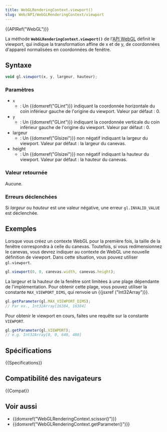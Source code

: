 ```yaml
---
title: WebGLRenderingContext.viewport()
slug: Web/API/WebGLRenderingContext/viewport
---
```


{{APIRef("WebGL")}}

La méthode **`WebGLRenderingContext.viewport()`** de l'[API WebGL](/fr-FR/docs/Web/API/WebGL_API) définit le viewport, qui indique la transformation affine de x et de y, de coordonnées d'appareil normalisées en coordonnées de fenêtre.

## Syntaxe

```js
void gl.viewport(x, y, largeur, hauteur);
```

### Paramètres

- `x`
  - : Un {{domxref("GLint")}} indiquant la coordonnée horizontale du coin inférieur gauche de l'origine du viewport. Valeur par défaut : 0.
- `y`
  - : Un {{domxref("GLint")}} indiquant la coordonnée verticale du coin inférieur gauche de l'origine du viewport. Valeur par défaut : 0.
- largeur
  - : Un {{domxref("Glsizei")}} non négatif indiquant la largeur du viewport. Valeur par défaut : la largeur du canevas.
- height
  - : Un {{domxref("Glsizei")}} non négatif indiquant la hauteur du viewport. Valeur par défaut : la hauteur du canevas.

### Valeur retournée

Aucune.

### Erreurs déclenchées

Si _largeur_ ou _hauteur_ est une valeur négative, une erreur `gl.INVALID_VALUE` est déclenchée.

## Exemples

Lorsque vous créez un contexte WebGL pour la première fois, la taille de la fenêtre correspondra à celle du canevas. Toutefois, si vous redimensionnez le canevas, vous devrez indiquer au contexte de WebGL une nouvelle définition de viewport. Dans cette situation, vous pouvez utiliser `gl.viewport`.

```js
gl.viewport(0, 0, canevas.width, canevas.height);
```

La largeur et la hauteur de la fenêtre sont limitées à une plage dépendante de l'implémentation. Pour obtenir cette plage, vous pouvez utiliser la constante `MAX_VIEWPORT_DIMS`, qui renvoie un {{jsxref ("Int32Array")}}.

```js
gl.getParameter(gl.MAX_VIEWPORT_DIMS);
// Par ex., Int32Array[16384, 16384]
```

Pour obtenir le viewport en cours, faites une requête sur la constante `VIEWPORT`.

```js
gl.getParameter(gl.VIEWPORT);
// e.g. Int32Array[0, 0, 640, 480]
```

## Spécifications

{{Specifications}}

## Compatibilité des navigateurs

{{Compat}}

## Voir aussi

- {{domxref("WebGLRenderingContext.scissor()")}}
- {{domxref("WebGLRenderingContext.getParameter()")}}
